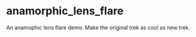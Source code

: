 # anamorphic_lens_flare
An anamophic lens flare demo. 
Make the original trek as cool as new trek. 
